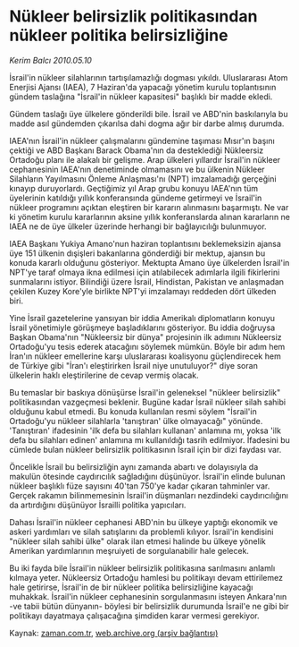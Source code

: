 # Nükleer belirsizlik politikasından nükleer politika belirsizliğine

*Kerim Balcı 2010.05.10*

<td class="columnist-detail">
<p>İsrail'in nükleer silahlarının tartışılamazlığı dogması yıkıldı. Uluslararası Atom Enerjisi Ajansı (IAEA), 7 Haziran'da yapacağı yönetim kurulu toplantısının gündem taslağına "İsrail'in nükleer kapasitesi" başlıklı bir madde ekledi.</p>
<p>
<div id="haberMetinDiv">
<p> Gündem taslağı üye ülkelere gönderildi bile. İsrail ve ABD'nin baskılarıyla bu madde asıl gündemden çıkarılsa dahi dogma ağır bir darbe almış durumda.
<p>IAEA'nın İsrail'in nükleer çalışmalarını gündemine taşıması Mısır'ın başını çektiği ve ABD Başkanı Barack Obama'nın da desteklediği Nükleersiz Ortadoğu planı ile alakalı bir gelişme. Arap ülkeleri yıllardır İsrail'in nükleer cephanesinin IAEA'nın denetiminde olmamasını ve bu ülkenin Nükleer Silahların Yayılmasını Önleme Anlaşması'nı (NPT) imzalamadığı gerçeğini kınayıp duruyorlardı. Geçtiğimiz yıl Arap grubu konuyu IAEA'nın tüm üyelerinin katıldığı yıllık konferansında gündeme getirmeyi ve İsrail'in nükleer programını açıktan eleştiren bir kararın alınmasını başarmıştı. Ne var ki yönetim kurulu kararlarının aksine yıllık konferanslarda alınan kararların ne IAEA ne de üye ülkeler üzerinde herhangi bir bağlayıcılığı bulunmuyor.
<p>IAEA Başkanı Yukiya Amano'nun haziran toplantısını beklemeksizin ajansa üye 151 ülkenin dışişleri bakanlarına gönderdiği bir mektup, ajansın bu konuda kararlı olduğunu gösteriyor. Mektupta Amano üye ülkelerden İsrail'in NPT'ye taraf olmaya ikna edilmesi için atılabilecek adımlarla ilgili fikirlerini sunmalarını istiyor. Bilindiği üzere İsrail, Hindistan, Pakistan ve anlaşmadan çekilen Kuzey Kore'yle birlikte NPT'yi imzalamayı reddeden dört ülkeden biri.
<p>Yine İsrail gazetelerine yansıyan bir iddia Amerikalı diplomatların konuyu İsrail yönetimiyle görüşmeye başladıklarını gösteriyor. Bu iddia doğruysa Başkan Obama'nın "Nükleersiz bir dünya" projesinin ilk adımını Nükleersiz Ortadoğu'yu tesis ederek atacağını söylemek mümkün. Böyle bir adım hem İran'ın nükleer emellerine karşı uluslararası koalisyonu güçlendirecek hem de Türkiye gibi "İran'ı eleştirirken İsrail niye unutuluyor?" diye soran ülkelerin haklı eleştirilerine de cevap vermiş olacak.
<p>Bu temaslar bir baskıya dönüşürse İsrail'in geleneksel "nükleer belirsizlik" politikasından vazgeçmesi beklenir. Bugüne kadar İsrail nükleer silah sahibi olduğunu kabul etmedi. Bu konuda kullanılan resmi söylem "İsrail'in Ortadoğu'yu nükleer silahlarla 'tanıştıran' ülke olmayacağı" yönünde. 'Tanıştıran' ifadesinin 'ilk defa bu silahları kullanan' anlamına mı, yoksa 'ilk defa bu silahları edinen' anlamına mı kullanıldığı tasrih edilmiyor. İfadesini bu cümlede bulan nükleer belirsizlik politikasının İsrail için bir dizi faydası var.
<p>Öncelikle İsrail bu belirsizliğin aynı zamanda abartı ve dolayısıyla da makulün ötesinde caydırıcılık sağladığını düşünüyor. İsrail'in elinde bulunan nükleer başlıklı füze sayısını 40'tan 750'ye kadar çıkaran tahminler var. Gerçek rakamın bilinmemesinin İsrail'in düşmanları nezdindeki caydırıcılığını da artırdığını düşünüyor İsrailli politika yapıcıları.
<p>Dahası İsrail'in nükleer cephanesi ABD'nin bu ülkeye yaptığı ekonomik ve askeri yardımları ve silah satışlarını da problemli kılıyor. İsrail'in kendisini "nükleer silah sahibi ülke" olarak ilan etmesi halinde bu ülkeye yönelik Amerikan yardımlarının meşruiyeti de sorgulanabilir hale gelecek.
<p>Bu iki fayda bile İsrail'in nükleer belirsizlik politikasına sarılmasını anlamlı kılmaya yeter. Nükleersiz Ortadoğu hamlesi bu politikayı devam ettirilemez hale getirirse, İsrail'in de bir nükleer politika belirsizliğine kayacağı muhakkak. İsrail'in nükleer cephanesinin sorgulanmasını isteyen Ankara'nın -ve tabii bütün dünyanın- böylesi bir belirsizlik durumunda İsrail'e ne gibi bir politikayı dayatmaya çalışacağına şimdiden karar vermesi gerekiyor.</p></p></p></p></p></p></p></p></div>
</p>
<a href="http://web.archive.org/web/20110107102512/mailto:k.balci@zaman.com.tr">
</a></td>

Kaynak: [zaman.com.tr](http://zaman.com.tr/yazar.do?yazino=982286), [web.archive.org (arşiv bağlantısı)](http://web.archive.org/web/20110107102512/http://www.zaman.com.tr/yazar.do?yazino=982286)
